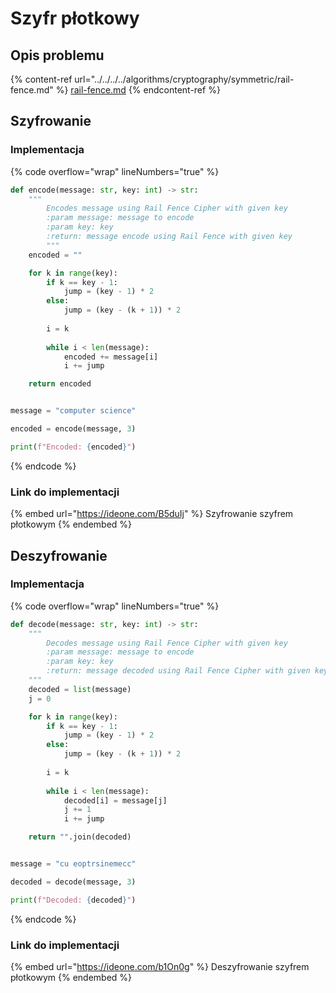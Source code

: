 # Szyfr płotkowy

## Opis problemu

{% content-ref url="../../../../algorithms/cryptography/symmetric/rail-fence.md" %}
[rail-fence.md](../../../../algorithms/cryptography/symmetric/rail-fence.md)
{% endcontent-ref %}

## Szyfrowanie

### Implementacja

{% code overflow="wrap" lineNumbers="true" %}
```python
def encode(message: str, key: int) -> str:
    """
        Encodes message using Rail Fence Cipher with given key
        :param message: message to encode
        :param key: key
        :return: message encode using Rail Fence with given key
        """
    encoded = ""

    for k in range(key):
        if k == key - 1:
            jump = (key - 1) * 2
        else:
            jump = (key - (k + 1)) * 2
            
        i = k
        
        while i < len(message):
            encoded += message[i]
            i += jump

    return encoded


message = "computer science"

encoded = encode(message, 3)

print(f"Encoded: {encoded}")
```
{% endcode %}

### Link do implementacji

{% embed url="https://ideone.com/B5duIj" %}
Szyfrowanie szyfrem płotkowym
{% endembed %}

## Deszyfrowanie

### Implementacja

{% code overflow="wrap" lineNumbers="true" %}
```python
def decode(message: str, key: int) -> str:
    """
        Decodes message using Rail Fence Cipher with given key
        :param message: message to encode
        :param key: key
        :return: message decoded using Rail Fence Cipher with given key
    """
    decoded = list(message)
    j = 0

    for k in range(key):
        if k == key - 1:
            jump = (key - 1) * 2
        else:
            jump = (key - (k + 1)) * 2
            
        i = k
        
        while i < len(message):
            decoded[i] = message[j]
            j += 1
            i += jump

    return "".join(decoded)


message = "cu eoptrsinemecc"

decoded = decode(message, 3)

print(f"Decoded: {decoded}")
```
{% endcode %}

### Link do implementacji

{% embed url="https://ideone.com/b1On0g" %}
Deszyfrowanie szyfrem płotkowym
{% endembed %}
